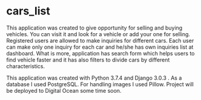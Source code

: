 # cars_list

  This application was created to give opportunity for selling and buying vehicles. You can visit it and look for a vehicle or add your one for selling. Registered users are allowed to make inquiries for different cars. Each user can make only one inquiry for each car and he/she has own inquiries list at dashboard. What is more, application has search form which helps users to find vehicle faster and it has also filters to divide cars by different characteristics.   
  
  This application was created with Python 3.7.4 and Django 3.0.3 . As a database I used PostgreSQL. For handling images I used Pillow. Project will be deployed to Digital Ocean some time soon.
